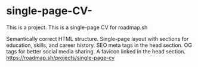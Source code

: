 # single-page-CV-
This is a project. This is a single-page CV for roadmap.sh

Semantically correct HTML structure.
Single-page layout with sections for education, skills, and career history.
SEO meta tags in the head section.
OG tags for better social media sharing.
A favicon linked in the head section.
https://roadmap.sh/projects/single-page-cv
